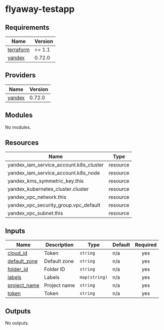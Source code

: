 # flyaway-testapp
<!-- BEGINNING OF PRE-COMMIT-TERRAFORM DOCS HOOK -->
## Requirements

| Name | Version |
|------|---------|
| <a name="requirement_terraform"></a> [terraform](#requirement\_terraform) | >= 1.1 |
| <a name="requirement_yandex"></a> [yandex](#requirement\_yandex) | 0.72.0 |

## Providers

| Name | Version |
|------|---------|
| <a name="provider_yandex"></a> [yandex](#provider\_yandex) | 0.72.0 |

## Modules

No modules.

## Resources

| Name | Type |
|------|------|
| yandex_iam_service_account.k8s_cluster | resource |
| yandex_iam_service_account.k8s_node | resource |
| yandex_kms_symmetric_key.this | resource |
| yandex_kubernetes_cluster.cluster | resource |
| yandex_vpc_network.this | resource |
| yandex_vpc_security_group.vpc_default | resource |
| yandex_vpc_subnet.this | resource |

## Inputs

| Name | Description | Type | Default | Required |
|------|-------------|------|---------|:--------:|
| <a name="input_cloud_id"></a> [cloud\_id](#input\_cloud\_id) | Token | `string` | n/a | yes |
| <a name="input_default_zone"></a> [default\_zone](#input\_default\_zone) | Default zone | `string` | n/a | yes |
| <a name="input_folder_id"></a> [folder\_id](#input\_folder\_id) | Folder ID | `string` | n/a | yes |
| <a name="input_labels"></a> [labels](#input\_labels) | Labels | `map(string)` | n/a | yes |
| <a name="input_project_name"></a> [project\_name](#input\_project\_name) | Project name | `string` | n/a | yes |
| <a name="input_token"></a> [token](#input\_token) | Token | `string` | n/a | yes |

## Outputs

No outputs.
<!-- END OF PRE-COMMIT-TERRAFORM DOCS HOOK -->